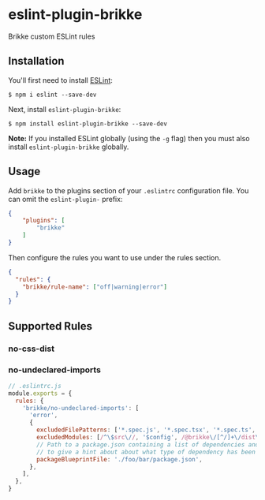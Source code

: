 # eslint-plugin-brikke

Brikke custom ESLint rules

## Installation

You'll first need to install [ESLint](http://eslint.org):

```
$ npm i eslint --save-dev
```

Next, install `eslint-plugin-brikke`:

```
$ npm install eslint-plugin-brikke --save-dev
```

**Note:** If you installed ESLint globally (using the `-g` flag) then you must also install `eslint-plugin-brikke` globally.

## Usage

Add `brikke` to the plugins section of your `.eslintrc` configuration file. You can omit the `eslint-plugin-` prefix:

```json
{
    "plugins": [
        "brikke"
    ]
}
```


Then configure the rules you want to use under the rules section.

```json
{
  "rules": {
    "brikke/rule-name": ["off|warning|error"]
  }
}
```

## Supported Rules

### no-css-dist

### no-undeclared-imports

```js
// .eslintrc.js
module.exports = {
  rules: {
    'brikke/no-undeclared-imports': [
      'error',
      {
        excludedFilePatterns: ['*.spec.js', '*.spec.tsx', '*.spec.ts', '*.stories.js'],
        excludedModules: [/^\$src\//, '$config', /@brikke\/[^/]+\/dist\/.+/],
        // Path to a package.json containing a list of dependencies and/or devDependencies
        // to give a hint about about what type of dependency has been reported
        packageBlueprintFile: './foo/bar/package.json',
      },
    ],
  },
}
```
